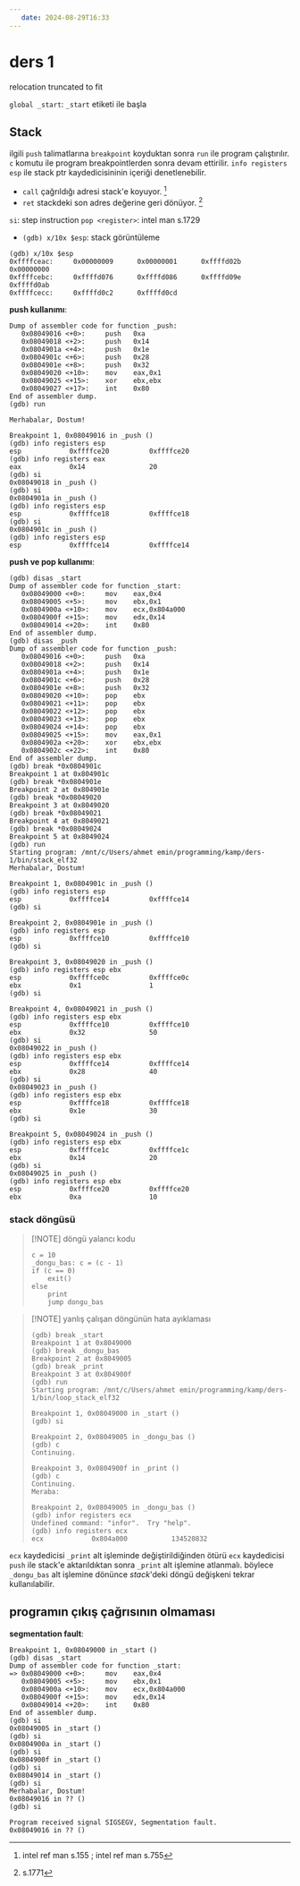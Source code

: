 ```yaml
---
   date: 2024-08-29T16:33
---
```

# ders 1

relocation truncated to fit

`global _start`: `_start` etiketi ile başla

## Stack

ilgili `push` talimatlarına `breakpoint` koyduktan sonra `run` ile program çalıştırılır.
`c` komutu ile program breakpointlerden sonra devam ettirilir. `info registers esp` ile
stack ptr kaydedicisininin içeriği denetlenebilir.

- `call` çağrıldığı adresi stack'e koyuyor. [^1]
- `ret` stackdeki son adres değerine geri dönüyor. [^2]

`si`: step instruction
`pop <register>`: intel man s.1729

- `(gdb) x/10x $esp`: stack görüntüleme

```gdb
(gdb) x/10x $esp
0xffffceac:     0x00000009      0x00000001      0xffffd02b      0x00000000
0xffffcebc:     0xffffd076      0xffffd086      0xffffd09e      0xffffd0ab
0xffffcecc:     0xffffd0c2      0xffffd0cd
```

**push kullanımı**:

```gdb
Dump of assembler code for function _push:
   0x08049016 <+0>:     push   0xa
   0x08049018 <+2>:     push   0x14
   0x0804901a <+4>:     push   0x1e
   0x0804901c <+6>:     push   0x28
   0x0804901e <+8>:     push   0x32
   0x08049020 <+10>:    mov    eax,0x1
   0x08049025 <+15>:    xor    ebx,ebx
   0x08049027 <+17>:    int    0x80
End of assembler dump.
(gdb) run

Merhabalar, Dostum!

Breakpoint 1, 0x08049016 in _push ()
(gdb) info registers esp
esp            0xffffce20          0xffffce20
(gdb) info registers eax
eax            0x14                20
(gdb) si
0x08049018 in _push ()
(gdb) si
0x0804901a in _push ()
(gdb) info registers esp
esp            0xffffce18          0xffffce18
(gdb) si
0x0804901c in _push ()
(gdb) info registers esp
esp            0xffffce14          0xffffce14
```

**push ve pop kullanımı**:

```gdb
(gdb) disas _start
Dump of assembler code for function _start:
   0x08049000 <+0>:     mov    eax,0x4
   0x08049005 <+5>:     mov    ebx,0x1
   0x0804900a <+10>:    mov    ecx,0x804a000
   0x0804900f <+15>:    mov    edx,0x14
   0x08049014 <+20>:    int    0x80
End of assembler dump.
(gdb) disas _push
Dump of assembler code for function _push:
   0x08049016 <+0>:     push   0xa
   0x08049018 <+2>:     push   0x14
   0x0804901a <+4>:     push   0x1e
   0x0804901c <+6>:     push   0x28
   0x0804901e <+8>:     push   0x32
   0x08049020 <+10>:    pop    ebx
   0x08049021 <+11>:    pop    ebx
   0x08049022 <+12>:    pop    ebx
   0x08049023 <+13>:    pop    ebx
   0x08049024 <+14>:    pop    ebx
   0x08049025 <+15>:    mov    eax,0x1
   0x0804902a <+20>:    xor    ebx,ebx
   0x0804902c <+22>:    int    0x80
End of assembler dump.
(gdb) break *0x0804901c
Breakpoint 1 at 0x804901c
(gdb) break *0x0804901e
Breakpoint 2 at 0x804901e
(gdb) break *0x08049020
Breakpoint 3 at 0x8049020
(gdb) break *0x08049021
Breakpoint 4 at 0x8049021
(gdb) break *0x08049024
Breakpoint 5 at 0x8049024
(gdb) run
Starting program: /mnt/c/Users/ahmet emin/programming/kamp/ders-1/bin/stack_elf32
Merhabalar, Dostum!

Breakpoint 1, 0x0804901c in _push ()
(gdb) info registers esp
esp            0xffffce14          0xffffce14
(gdb) si

Breakpoint 2, 0x0804901e in _push ()
(gdb) info registers esp
esp            0xffffce10          0xffffce10
(gdb) si

Breakpoint 3, 0x08049020 in _push ()
(gdb) info registers esp ebx
esp            0xffffce0c          0xffffce0c
ebx            0x1                 1
(gdb) si

Breakpoint 4, 0x08049021 in _push ()
(gdb) info registers esp ebx
esp            0xffffce10          0xffffce10
ebx            0x32                50
(gdb) si
0x08049022 in _push ()
(gdb) info registers esp ebx
esp            0xffffce14          0xffffce14
ebx            0x28                40
(gdb) si
0x08049023 in _push ()
(gdb) info registers esp ebx
esp            0xffffce18          0xffffce18
ebx            0x1e                30
(gdb) si

Breakpoint 5, 0x08049024 in _push ()
(gdb) info registers esp ebx
esp            0xffffce1c          0xffffce1c
ebx            0x14                20
(gdb) si
0x08049025 in _push ()
(gdb) info registers esp ebx
esp            0xffffce20          0xffffce20
ebx            0xa                 10
```

### stack döngüsü

> [!NOTE] döngü yalancı kodu
>
> ```text
> c = 10
> _dongu_bas: c = (c - 1)
> if (c == 0)
>     exit()
> else
>     print
>     jump dongu_bas
> ```
<!---->
> [!NOTE] yanlış çalışan döngünün hata ayıklaması
>
> ```gdb
> (gdb) break _start
> Breakpoint 1 at 0x8049000
> (gdb) break _dongu_bas
> Breakpoint 2 at 0x8049005
> (gdb) break _print
> Breakpoint 3 at 0x804900f
> (gdb) run
> Starting program: /mnt/c/Users/ahmet emin/programming/kamp/ders-1/bin/loop_stack_elf32
> 
> Breakpoint 1, 0x08049000 in _start ()
> (gdb) si
> 
> Breakpoint 2, 0x08049005 in _dongu_bas ()
> (gdb) c
> Continuing.
> 
> Breakpoint 3, 0x0804900f in _print ()
> (gdb) c
> Continuing.
> Meraba:
> 
> Breakpoint 2, 0x08049005 in _dongu_bas ()
> (gdb) infor registers ecx
> Undefined command: "infor".  Try "help".
> (gdb) info registers ecx
> ecx            0x804a000           134520832
> ```

`ecx` kaydedicisi `_print` alt işleminde değiştirildiğinden ötürü `ecx` kaydedicisi
`push` ile stack'e aktarıldıktan sonra `_print` alt işlemine atlanmalı. böylece
`_dongu_bas` alt işlemine dönünce *stack*'deki döngü değişkeni tekrar kullanılabilir.

## programın çıkış çağrısının olmaması

**segmentation fault**:

```gdb
Breakpoint 1, 0x08049000 in _start ()
(gdb) disas _start
Dump of assembler code for function _start:
=> 0x08049000 <+0>:     mov    eax,0x4
   0x08049005 <+5>:     mov    ebx,0x1
   0x0804900a <+10>:    mov    ecx,0x804a000
   0x0804900f <+15>:    mov    edx,0x14
   0x08049014 <+20>:    int    0x80
End of assembler dump.
(gdb) si
0x08049005 in _start ()
(gdb) si
0x0804900a in _start ()
(gdb) si
0x0804900f in _start ()
(gdb) si
0x08049014 in _start ()
(gdb) si
Merhabalar, Dostum!
0x08049016 in ?? ()
(gdb) si

Program received signal SIGSEGV, Segmentation fault.
0x08049016 in ?? ()
```

[^1]: intel ref man s.155 ; intel ref man s.755
[^2]: s.1771
